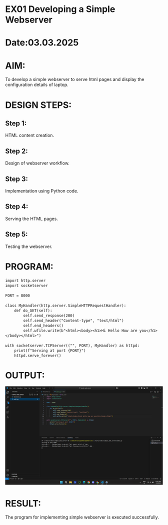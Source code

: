 # EX01 Developing a Simple Webserver

# Date:03.03.2025
# AIM:
To develop a simple webserver to serve html pages and display the configuration details of laptop.

# DESIGN STEPS:
## Step 1:
HTML content creation.

## Step 2:
Design of webserver workflow.

## Step 3:
Implementation using Python code.

## Step 4:
Serving the HTML pages.

## Step 5:
Testing the webserver.

# PROGRAM:
```
import http.server
import socketserver

PORT = 8000

class MyHandler(http.server.SimpleHTTPRequestHandler):
    def do_GET(self):
        self.send_response(200)
        self.send_header("Content-type", "text/html")
        self.end_headers()
        self.wfile.write(b"<html><body><h1>Hi Hello How are you</h1></body></html>")

with socketserver.TCPServer(("", PORT), MyHandler) as httpd:
    print(f"Serving at port {PORT}")
    httpd.serve_forever()
```

# OUTPUT:
![alt text](simple_web_server.png)
# RESULT:
The program for implementing simple webserver is executed successfully.
